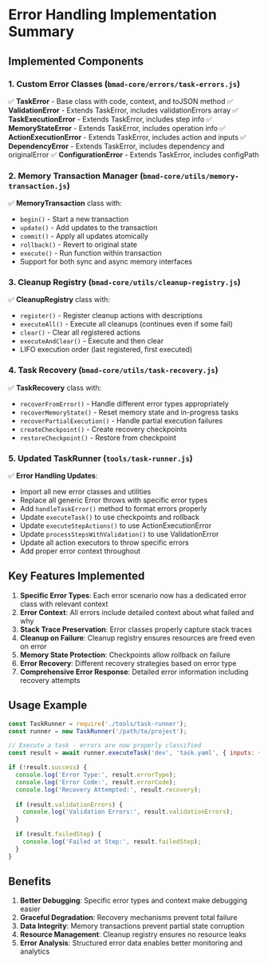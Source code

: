 # Error Handling Implementation Summary

## Implemented Components

### 1. Custom Error Classes (`bmad-core/errors/task-errors.js`)
✅ **TaskError** - Base class with code, context, and toJSON method
✅ **ValidationError** - Extends TaskError, includes validationErrors array
✅ **TaskExecutionError** - Extends TaskError, includes step info
✅ **MemoryStateError** - Extends TaskError, includes operation info
✅ **ActionExecutionError** - Extends TaskError, includes action and inputs
✅ **DependencyError** - Extends TaskError, includes dependency and originalError
✅ **ConfigurationError** - Extends TaskError, includes configPath

### 2. Memory Transaction Manager (`bmad-core/utils/memory-transaction.js`)
✅ **MemoryTransaction** class with:
- `begin()` - Start a new transaction
- `update()` - Add updates to the transaction
- `commit()` - Apply all updates atomically
- `rollback()` - Revert to original state
- `execute()` - Run function within transaction
- Support for both sync and async memory interfaces

### 3. Cleanup Registry (`bmad-core/utils/cleanup-registry.js`)
✅ **CleanupRegistry** class with:
- `register()` - Register cleanup actions with descriptions
- `executeAll()` - Execute all cleanups (continues even if some fail)
- `clear()` - Clear all registered actions
- `executeAndClear()` - Execute and then clear
- LIFO execution order (last registered, first executed)

### 4. Task Recovery (`bmad-core/utils/task-recovery.js`)
✅ **TaskRecovery** class with:
- `recoverFromError()` - Handle different error types appropriately
- `recoverMemoryState()` - Reset memory state and in-progress tasks
- `recoverPartialExecution()` - Handle partial execution failures
- `createCheckpoint()` - Create recovery checkpoints
- `restoreCheckpoint()` - Restore from checkpoint

### 5. Updated TaskRunner (`tools/task-runner.js`)
✅ **Error Handling Updates**:
- Import all new error classes and utilities
- Replace all generic Error throws with specific error types
- Add `handleTaskError()` method to format errors properly
- Update `executeTask()` to use checkpoints and rollback
- Update `executeStepActions()` to use ActionExecutionError
- Update `processStepsWithValidation()` to use ValidationError
- Update all action executors to throw specific errors
- Add proper error context throughout

## Key Features Implemented

1. **Specific Error Types**: Each error scenario now has a dedicated error class with relevant context
2. **Error Context**: All errors include detailed context about what failed and why
3. **Stack Trace Preservation**: Error classes properly capture stack traces
4. **Cleanup on Failure**: Cleanup registry ensures resources are freed even on error
5. **Memory State Protection**: Checkpoints allow rollback on failure
6. **Error Recovery**: Different recovery strategies based on error type
7. **Comprehensive Error Response**: Detailed error information including recovery attempts

## Usage Example

```javascript
const TaskRunner = require('./tools/task-runner');
const runner = new TaskRunner('/path/to/project');

// Execute a task - errors are now properly classified
const result = await runner.executeTask('dev', 'task.yaml', { inputs: {...} });

if (!result.success) {
  console.log('Error Type:', result.errorType);
  console.log('Error Code:', result.errorCode);
  console.log('Recovery Attempted:', result.recovery);
  
  if (result.validationErrors) {
    console.log('Validation Errors:', result.validationErrors);
  }
  
  if (result.failedStep) {
    console.log('Failed at Step:', result.failedStep);
  }
}
```

## Benefits

1. **Better Debugging**: Specific error types and context make debugging easier
2. **Graceful Degradation**: Recovery mechanisms prevent total failure
3. **Data Integrity**: Memory transactions prevent partial state corruption
4. **Resource Management**: Cleanup registry ensures no resource leaks
5. **Error Analysis**: Structured error data enables better monitoring and analytics